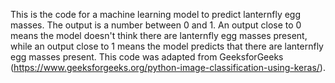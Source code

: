 This is the code for a machine learning model to predict lanternfly egg masses. The output is a number between 0 and 1. An output close to 0 means the model doesn't think there are lanternfly egg masses present, while an output close to 1 means the model predicts that there are lanternfly egg masses present.
This code was adapted from GeeksforGeeks (https://www.geeksforgeeks.org/python-image-classification-using-keras/).
